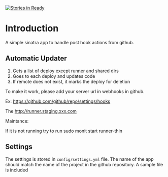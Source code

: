 [![Stories in Ready](https://badge.waffle.io/movielala/continuous-staging.png?label=ready&title=Ready)](https://waffle.io/movielala/continuous-staging)

Introduction
============

A simple sinatra app to handle post hook actions from github.

## Automatic Updater

1. Gets a list of deploy except runner and shared dirs
2. Goes to each deploy and updates code
3. If remote does not exist, it marks the deploy for deletion


To make it work, please add your server url in webhooks in github.

Ex:
https://github.com/github/repo/settings/hooks

The 
http://runner.staging.xxx.com 

Maintance:

If it is not running
try to run
sudo monit start runner-thin

## Settings

The settings is stored in `config/settings.yml` file. The name of the app should match the name of the project in the github repository. A sample file is included

